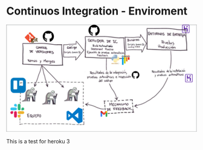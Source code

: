 # Continuos Integration - Enviroment

![Image](assets/Entorno-de-Integracion-Continua-Lucas-M-Rios.png)

This is a test for heroku 3
